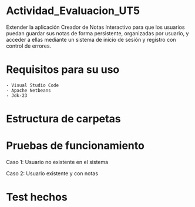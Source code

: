 # Actividad_Evaluacion_UT5

Extender la aplicación Creador de Notas Interactivo para que los usuarios puedan guardar sus notas de forma persistente, organizadas por usuario, y acceder a ellas mediante un sistema de inicio de sesión y registro con control de errores.

# Requisitos para su uso

    - Visual Studio Code
    - Apache Netbeans
    - Jdk-23

# Estructura de carpetas



# Pruebas de funcionamiento

Caso 1: Usuario no existente en el sistema



Caso 2: Usuario existente y con notas



# Test hechos



